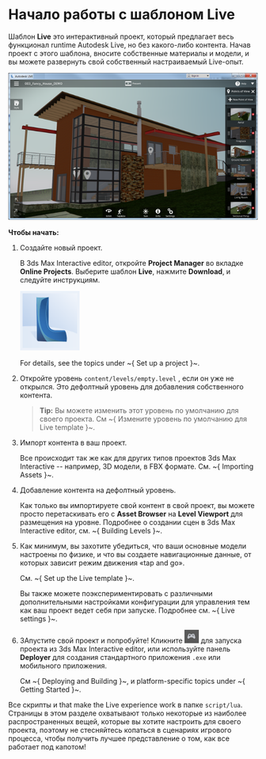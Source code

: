 # Начало работы с шаблоном Live

Шаблон **Live** это интерактивный проект, который предлагает весь функционал runtime Autodesk Live, но без какого-либо контента. Начав проект с этого шаблона, вносите собственные материалы и модели, и вы можете развернуть свой собственный настраиваемый Live-опыт.

![Live](../images/live-ui.png)

**Чтобы начать:**

1.	Создайте новый проект.

	В 3ds Max Interactive editor, откройте **Project Manager** во вкладке **Online Projects**. Выберите шаблон **Live**, нажмите **Download**, и следуйте инструкциям.

	![Live template icon](../images/live_template_icon.png)

	For details, see the topics under ~{ Set up a project }~.

1.	Откройте уровень `content/levels/empty.level` , если он уже не открылся. Это дефолтный уровень для добавления собственного контента.

	>	**Tip:** Вы можете изменить этот уровень по умолчанию для своего проекта. См ~{ Измените уровень по умолчанию для Live template }~.

1.	Импорт контента в ваш проект.

	Все происходит так же как для других типов проектов 3ds Max Interactive -- например, 3D модели, в FBX формате. См. ~{ Importing Assets }~.

1.	Добавление контента на дефолтный уровень.

	Как только вы импортируете свой контент в свой проект, вы можете просто перетаскивать его с **Asset Browser** на **Level Viewport** для размещения на уровне. Подробнее о создании сцен в 3ds Max Interactive editor, см. ~{ Building Levels }~.

1.	Как минимум, вы захотите убедиться, что ваши основные модели настроены по физике, и что вы создаете навигационные данные, от которых зависит режим движения «tap and go».

	Cм. ~{ Set up the Live template }~.

	Вы также можете поэкспериментировать с различными дополнительными настройками конфигурации для управления тем как ваш проект ведет себя при запуске. Подробнее см. ~{ Live settings }~.

1.	ЗАпустите свой проект и попробуйте! Кликните ![Run project](../images/icon_runProject.png) для запуска проекта из 3ds Max Interactive editor, или используйте панель **Deployer** для создания стандартного приложения `.exe` или мобильного приложения.

	См ~{ Deploying and Building }~, и platform-specific topics under ~{ Getting Started }~.

Все скрипты и that make the Live experience work в папке `script/lua`. Страницы в этом разделе охватывают только некоторые из наиболее распространенных вещей, которые вы хотите настроить для своего проекта, поэтому не стесняйтесь копаться в сценариях игрового процесса, чтобы получить лучшее представление о том, как все работает под капотом!

